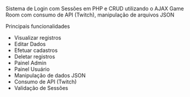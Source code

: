 Sistema de Login com Sessões em PHP e CRUD utilizando o AJAX
Game Room com consumo de API (Twitch), manipulação de arquivos JSON

Principais funcionalidades

- Visualizar registros
- Editar Dados
- Efetuar cadastros
- Deletar registros
- Painel Admin
- Painel Usuário
- Manipulação de dados JSON
- Consumo de API (Twitch)
- Validação de Sessões
